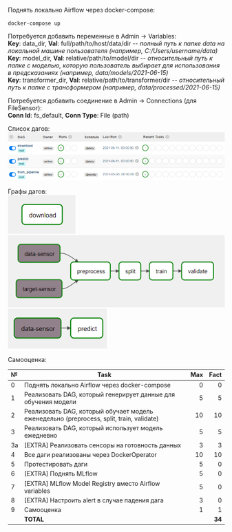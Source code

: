 Поднять локально Airflow через docker-compose:
~~~
docker-compose up
~~~
Потребуется добавить переменные в Admin -> Variables:<br>
**Key**: data_dir, **Val**: full/path/to/host/data/dir -- *полный путь к папке data на локальной машине пользователя (например, C:/Users/username/data)*<br>
**Key**: model_dir, **Val**: relative/path/to/model/dir -- *относительный путь к папке с моделью, которую пользователь выбирает для использования в предсказаниях (например, data/models/2021-06-15)*<br>
**Key**: transformer_dir, **Val**: relative/path/to/transformer/dir -- *относительный путь к папке с трансформером (например, data/processed/2021-06-15)*<br>

Потребуется добавить соединение в Admin -> Connections (для FileSensor):<br>
**Conn Id**: fs_default, **Conn Type**: File (path)<br>

Список дагов:<br>
![Dags list](screenshots/dags-list.png)

Графы дагов:<br>
![Dag download](screenshots/dag-download.png)
![Dag train](screenshots/dag-train.png)
![Dag predict](screenshots/dag-predict.png)

Самооценка:

| №   | Task | Max | Fact |
|:--- | ------ | ---:| ----:|
|   0 | Поднять локально Airflow через docker-compose | 0 | 0 |
|   1 | Реализовать DAG, который генерирует данные для обучения модели | 5 | 5 |
|   2 | Реализовать DAG, который обучает модель еженедельно (preprocess, split, train, validate) | 10 | 10 |
|   3 | Реализовать DAG, который использует модель ежедневно | 5 | 5 |
|  3a | [EXTRA] Реализовать сенсоры на готовность данных | 3 | 3 |
|   4 | Все даги реализованы через DockerOperator | 10 | 10 |
|   5 | Протестировать даги | 5 | 0 |
|   6 | [EXTRA] Поднять MLflow | 5 | 0 |
|   7 | [EXTRA] MLflow Model Registry вместо Airflow variables | 5 | 0 |
|   8 | [EXTRA] Настроить alert в случае падения дага | 3 | 0 |
|   9 | Самооценка | 1 | 1 |
|     | **TOTAL** | | **34** |

